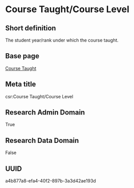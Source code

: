 # Course Taught/Course Level
## Short definition
The student year/rank under which the course taught.
## Base page
[Course Taught](https://github.com/EuroCRIS/CASRAI-Dictionairies/blob/main/Objects/Course%20Taught.md)
## Meta title
csr:Course Taught/Course Level
## Research Admin Domain
True
## Research Data Domain
False
## UUID
a4b877a8-efa4-40f2-897b-3a3d42ae193d
